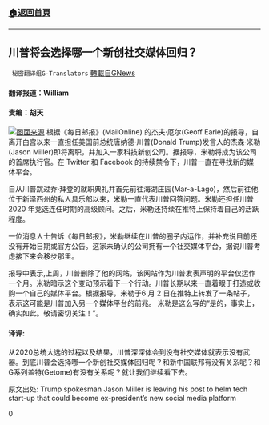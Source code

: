 ###  [:house:返回首頁](https://github.com/ourhimalayas/txt)
---

## 川普将会选择哪一个新创社交媒体回归？
` 秘密翻译组G-Translators` [轉載自GNews](https://gnews.org/zh-hans/1319100/)

#### 翻译报道：William

#### 责编：胡天        
![]()![](https://gnews-media-offload.s3.amazonaws.com/wp-content/uploads/2021/06/13043100/16235731441.png)[图面来源](https://www.axios.com/jason-miller-trump-campaign-briefing-d0405386-bfb4-4ff2-b89b-753a02798f65.html)
根据《每日邮报》(MailOnline) 的杰夫·厄尔(Geoff Earle)的报导，自离开白宫以来一直担任美国前总统唐纳德·川普(Donald Trump)发言人的杰森·米勒(Jason Miller)即将离职，并加入一家科技新创公司。据报导，米勒将成为该公司的首席执行官。在 Twitter 和 Facebook 的持续禁令下，川普一直在寻找新的媒体平台。

自从川普跳过乔·拜登的就职典礼并首先前往海湖庄园(Mar-a-Lago)，然后前往他位于新泽西州的私人具乐部以来，米勒一直代表川普回答问题。米勒还担任川普 2020 年竞选连任时期的高级顾问。之后，米勒还持续在推特上保持着自己的活跃程度。

一位消息人士告诉《每日邮报》，米勒继续在川普的圈子内运作，并补充说目前还没有开始日期或官方公告。这家未确认的公司拥有一个社交媒体平台，据说川普考虑接下来会移步那里。

报导中表示,上周，川普删除了他的网站，该网站作为川普发表声明的平台仅运作一个月。米勒暗示这个变动预示着下一个行动。川普长期以来一直着眼于打造或收购一个自己的媒体平台。根据报导，米勒于6 月 2 日在推特上转发了一条帖子，表示这可能是川普加入另一个媒体平台的前兆。 米勒是这么写的“是的，事实上，确实如此。敬请密切关注！”。

#### 译评:

从2020总统大选的过程以及结果，川普深深体会到没有社交媒体就表示没有武器。到底川普会选择哪一个新创社交媒体回归呢？和新中国联邦有没有关系呢？和G系列盖特(Getome)有没有关系呢？就让我们继续看下去。

原文出处: Trump spokesman Jason Miller is leaving his post to helm tech start-up that could become ex-president’s new social media platform



0
